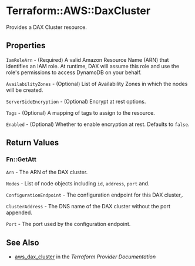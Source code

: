 # Terraform::AWS::DaxCluster

Provides a DAX Cluster resource.

## Properties

`IamRoleArn` - (Required) A valid Amazon Resource Name (ARN) that identifies an IAM role. At runtime, DAX will assume this role and use the role's permissions to access DynamoDB on your behalf.

`AvailabilityZones` - (Optional) List of Availability Zones in which the nodes will be created.

`ServerSideEncryption` - (Optional) Encrypt at rest options.

`Tags` - (Optional) A mapping of tags to assign to the resource.

`Enabled` - (Optional) Whether to enable encryption at rest. Defaults to `false`.


## Return Values

### Fn::GetAtt

`Arn` - The ARN of the DAX cluster.

`Nodes` - List of node objects including `id`, `address`, `port` and.

`ConfigurationEndpoint` - The configuration endpoint for this DAX cluster,.

`ClusterAddress` - The DNS name of the DAX cluster without the port appended.

`Port` - The port used by the configuration endpoint.

## See Also

* [aws_dax_cluster](https://www.terraform.io/docs/providers/aws/r/dax_cluster.html) in the _Terraform Provider Documentation_